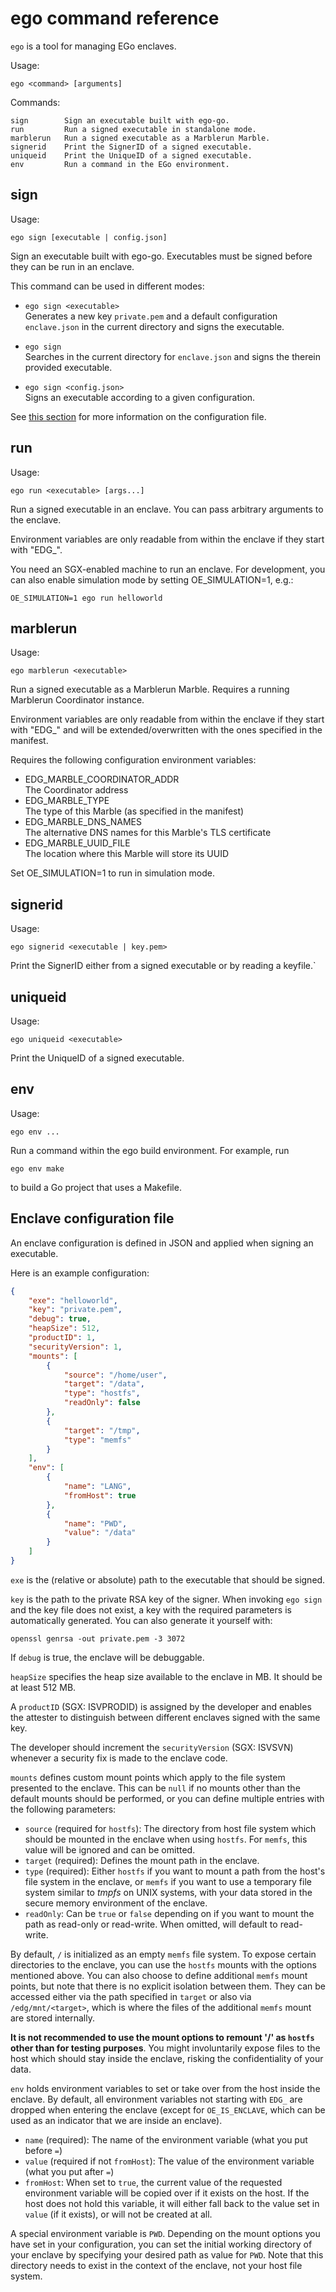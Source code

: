 # ego command reference
`ego` is a tool for managing EGo enclaves.

Usage:
```
ego <command> [arguments]
```

Commands:
```
sign        Sign an executable built with ego-go.
run         Run a signed executable in standalone mode.
marblerun   Run a signed executable as a Marblerun Marble.
signerid    Print the SignerID of a signed executable.
uniqueid    Print the UniqueID of a signed executable.
env         Run a command in the EGo environment.
```

## sign
Usage:
```
ego sign [executable | config.json]
```
Sign an executable built with ego-go. Executables must be signed before they can be run in an enclave.

This command can be used in different modes:
* `ego sign <executable>`\
  Generates a new key `private.pem` and a default configuration `enclave.json` in the current directory and signs the executable.

* `ego sign`\
  Searches in the current directory for `enclave.json` and signs the therein provided executable.

* `ego sign <config.json>`\
  Signs an executable according to a given configuration.

See [this section](#enclave-configuration-file) for more information on the configuration file.

## run
Usage:
```
ego run <executable> [args...]
```
Run a signed executable in an enclave. You can pass arbitrary arguments to the enclave.

Environment variables are only readable from within the enclave if they start with "EDG_".

You need an SGX-enabled machine to run an enclave. For development, you can also enable simulation mode by setting OE_SIMULATION=1, e.g.:
```
OE_SIMULATION=1 ego run helloworld
```

## marblerun
Usage:
```
ego marblerun <executable>
```
Run a signed executable as a Marblerun Marble.
Requires a running Marblerun Coordinator instance.

Environment variables are only readable from within the enclave if they start with "EDG_" and will be extended/overwritten with the ones specified in the manifest.

Requires the following configuration environment variables:
* EDG_MARBLE_COORDINATOR_ADDR\
  The Coordinator address
* EDG_MARBLE_TYPE\
  The type of this Marble (as specified in the manifest)
* EDG_MARBLE_DNS_NAMES\
  The alternative DNS names for this Marble's TLS certificate
* EDG_MARBLE_UUID_FILE\
  The location where this Marble will store its UUID

Set OE_SIMULATION=1 to run in simulation mode.

## signerid
Usage:
```
ego signerid <executable | key.pem>
```
Print the SignerID either from a signed executable or by reading a keyfile.`

## uniqueid
Usage:
```
ego uniqueid <executable>
```
Print the UniqueID of a signed executable.

## env
Usage:
```
ego env ...
```
Run a command within the ego build environment. For example, run
```
ego env make
```
to build a Go project that uses a Makefile.

## Enclave configuration file
An enclave configuration is defined in JSON and applied when signing an executable.

Here is an example configuration:
```json
{
    "exe": "helloworld",
    "key": "private.pem",
    "debug": true,
    "heapSize": 512,
    "productID": 1,
    "securityVersion": 1,
    "mounts": [
        {
            "source": "/home/user",
            "target": "/data",
            "type": "hostfs",
            "readOnly": false
        },
        {
            "target": "/tmp",
            "type": "memfs"
        }
    ],
    "env": [
        {
            "name": "LANG",
            "fromHost": true
        },
        {
            "name": "PWD",
            "value": "/data"
        }
    ]
}
```

`exe` is the (relative or absolute) path to the executable that should be signed.

`key` is the path to the private RSA key of the signer. When invoking `ego sign` and the key file does not exist, a key with the required parameters is automatically generated. You can also generate it yourself with:
```
openssl genrsa -out private.pem -3 3072
```

If `debug` is true, the enclave will be debuggable.

`heapSize` specifies the heap size available to the enclave in MB. It should be at least 512 MB.

A `productID` (SGX: ISVPRODID) is assigned by the developer and enables the attester to distinguish between different enclaves signed with the same key.

The developer should increment the `securityVersion` (SGX: ISVSVN) whenever a security fix is made to the enclave code.

`mounts` defines custom mount points which apply to the file system presented to the enclave. This can be `null` if no mounts other than the default mounts should be performed, or you can define multiple entries with the following parameters:

  * `source` (required for `hostfs`): The directory from host file system which should be mounted in the enclave when using `hostfs`. For `memfs`, this value will be ignored and can be omitted.
  * `target` (required): Defines the mount path in the enclave.
  * `type` (required): Either `hostfs` if you want to mount a path from the host's file system in the enclave, or `memfs` if you want to use a temporary file system similar to *tmpfs* on UNIX systems, with your data stored in the secure memory environment of the enclave.
  * `readOnly`: Can be `true` or `false` depending on if you want to mount the path as read-only or read-write. When omitted, will default to read-write.

By default, `/` is initialized as an empty `memfs` file system. To expose certain directories to the enclave, you can use the `hostfs` mounts with the options mentioned above. You can also choose to define additional `memfs` mount points, but note that there is no explicit isolation between them. They can be accessed either via the path specified in `target` or also via `/edg/mnt/<target>`, which is where the files of the additional `memfs` mount are stored internally.

**It is not recommended to use the mount options to remount '/' as `hostfs` other than for testing purposes**. You might involuntarily expose files to the host which should stay inside the enclave, risking the confidentiality of your data.

`env` holds environment variables to set or take over from the host inside the enclave. By default, all environment variables not starting with `EDG_` are dropped when entering the enclave (except for `OE_IS_ENCLAVE`, which can be used as an indicator that we are inside an enclave).

  * `name` (required): The name of the environment variable (what you put before `=`)
  * `value` (required if not `fromHost`): The value of the environment variable (what you put after `=`)
  * `fromHost`: When set to `true`, the current value of the requested environment variable will be copied over if it exists on the host. If the host does not hold this variable, it will either fall back to the value set in `value` (if it exists), or will not be created at all.

A special environment variable is `PWD`. Depending on the mount options you have set in your configuration, you can set the initial working directory of your enclave by specifying your desired path as value for `PWD`. Note that this directory needs to exist in the context of the enclave, not your host file system.
